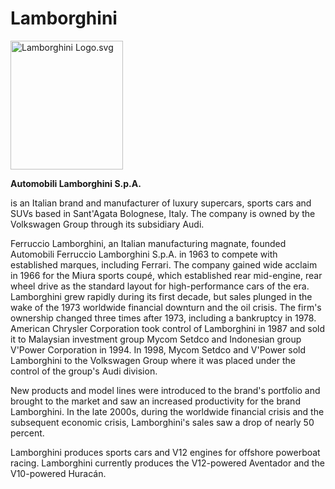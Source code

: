 # Lamborghini
<!DOPCTYPE html>
<html>
<head>
<title>Automobili Lamborghini</title>
<body>
<tbody>
   <tr>
    <td colspan="2" class="logo" style="text-align:center">
    
   <img alt="Lamborghini Logo.svg" src="//upload.wikimedia.org/wikipedia/en/thumb/d/df/Lamborghini_Logo.svg/180px-Lamborghini_Logo.svg.png" width="180" height="206" srcset="//upload.wikimedia.org/wikipedia/en/thumb/d/df/Lamborghini_Logo.svg/270px-Lamborghini_Logo.svg.png 1.5x, //upload.wikimedia.org/wikipedia/en/thumb/d/df/Lamborghini_Logo.svg/360px-Lamborghini_Logo.svg.png 2x" data-file-width="350" data-file-height="400">
   </a>
    
<b>Automobili Lamborghini S.p.A.</b>
<p> is an Italian brand and manufacturer of luxury supercars, sports cars and SUVs based in Sant'Agata Bolognese, Italy. The company is owned by the Volkswagen Group through its subsidiary Audi.

Ferruccio Lamborghini, an Italian manufacturing magnate, founded Automobili Ferruccio Lamborghini S.p.A. in 1963 to compete with established marques, including Ferrari. The company gained wide acclaim in 1966 for the Miura sports coupé, which established rear mid-engine, rear wheel drive as the standard layout for high-performance cars of the era. Lamborghini grew rapidly during its first decade, but sales plunged in the wake of the 1973 worldwide financial downturn and the oil crisis. The firm's ownership changed three times after 1973, including a bankruptcy in 1978. American Chrysler Corporation took control of Lamborghini in 1987 and sold it to Malaysian investment group Mycom Setdco and Indonesian group V'Power Corporation in 1994. In 1998, Mycom Setdco and V'Power sold Lamborghini to the Volkswagen Group where it was placed under the control of the group's Audi division.

New products and model lines were introduced to the brand's portfolio and brought to the market and saw an increased productivity for the brand Lamborghini. In the late 2000s, during the worldwide financial crisis and the subsequent economic crisis, Lamborghini's sales saw a drop of nearly 50 percent.

Lamborghini produces sports cars and V12 engines for offshore powerboat racing. Lamborghini currently produces the V12-powered Aventador and the V10-powered Huracán.</p>
</p>



</body>


</head>
</html>
